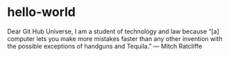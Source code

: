 # hello-world
Dear Git Hub Universe,
I am a student of technology and law because “[a] computer lets you make more mistakes faster than any other invention with the possible exceptions of handguns and Tequila.” ― Mitch Ratcliffe

